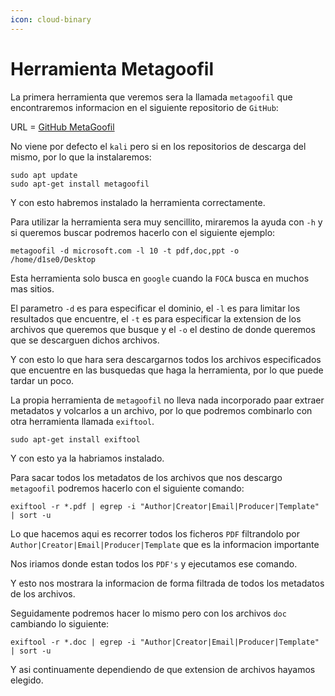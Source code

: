 ```yaml
---
icon: cloud-binary
---
```


# Herramienta Metagoofil

La primera herramienta que veremos sera la llamada `metagoofil` que encontraremos informacion en el siguiente repositorio de `GitHub`:

URL = [GitHub MetaGoofil](https://github.com/laramies/metagoofil)

No viene por defecto el `kali` pero si en los repositorios de descarga del mismo, por lo que la instalaremos:

```shell
sudo apt update
sudo apt-get install metagoofil
```

Y con esto habremos instalado la herramienta correctamente.

Para utilizar la herramienta sera muy sencillito, miraremos la ayuda con `-h` y si queremos buscar podremos hacerlo con el siguiente ejemplo:

```shell
metagoofil -d microsoft.com -l 10 -t pdf,doc,ppt -o /home/d1se0/Desktop
```

Esta herramienta solo busca en `google` cuando la `FOCA` busca en muchos mas sitios.

El parametro `-d` es para especificar el dominio, el `-l` es para limitar los resultados que encuentre, el `-t` es para especificar la extension de los archivos que queremos que busque y el `-o` el destino de donde queremos que se descarguen dichos archivos.

Y con esto lo que hara sera descargarnos todos los archivos especificados que encuentre en las busquedas que haga la herramienta, por lo que puede tardar un poco.

La propia herramienta de `metagoofil` no lleva nada incorporado paar extraer metadatos y volcarlos a un archivo, por lo que podremos combinarlo con otra herramienta llamada `exiftool`.

```shell
sudo apt-get install exiftool
```

Y con esto ya la habriamos instalado.

Para sacar todos los metadatos de los archivos que nos descargo `metagoofil` podremos hacerlo con el siguiente comando:

```shell
exiftool -r *.pdf | egrep -i "Author|Creator|Email|Producer|Template" | sort -u
```

Lo que hacemos aqui es recorrer todos los ficheros `PDF` filtrandolo por `Author|Creator|Email|Producer|Template` que es la informacion importante

Nos iriamos donde estan todos los `PDF's` y ejecutamos ese comando.

Y esto nos mostrara la informacion de forma filtrada de todos los metadatos de los archivos.

Seguidamente podremos hacer lo mismo pero con los archivos `doc` cambiando lo siguiente:

```shell
exiftool -r *.doc | egrep -i "Author|Creator|Email|Producer|Template" | sort -u
```

Y asi continuamente dependiendo de que extension de archivos hayamos elegido.
